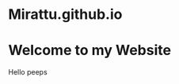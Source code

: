 # Mirattu.github.io
<html>
<head>
  <title>website</title>
</head>
<body>
      <H1>Welcome to my Website</H1>
      <p>Hello peeps</p>
 </body>
 </html>
